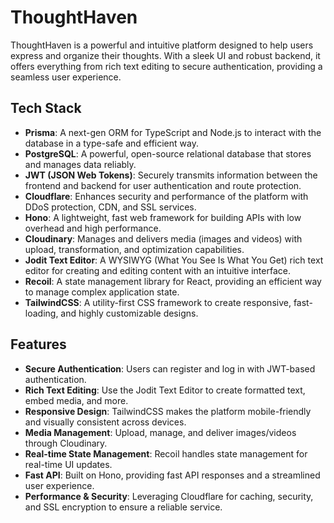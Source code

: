 # ThoughtHaven

ThoughtHaven is a powerful and intuitive platform designed to help users express and organize their thoughts. With a sleek UI and robust backend, it offers everything from rich text editing to secure authentication, providing a seamless user experience.

## Tech Stack

- **Prisma**: A next-gen ORM for TypeScript and Node.js to interact with the database in a type-safe and efficient way.
- **PostgreSQL**: A powerful, open-source relational database that stores and manages data reliably.
- **JWT (JSON Web Tokens)**: Securely transmits information between the frontend and backend for user authentication and route protection.
- **Cloudflare**: Enhances security and performance of the platform with DDoS protection, CDN, and SSL services.
- **Hono**: A lightweight, fast web framework for building APIs with low overhead and high performance.
- **Cloudinary**: Manages and delivers media (images and videos) with upload, transformation, and optimization capabilities.
- **Jodit Text Editor**: A WYSIWYG (What You See Is What You Get) rich text editor for creating and editing content with an intuitive interface.
- **Recoil**: A state management library for React, providing an efficient way to manage complex application state.
- **TailwindCSS**: A utility-first CSS framework to create responsive, fast-loading, and highly customizable designs.

## Features

- **Secure Authentication**: Users can register and log in with JWT-based authentication.
- **Rich Text Editing**: Use the Jodit Text Editor to create formatted text, embed media, and more.
- **Responsive Design**: TailwindCSS makes the platform mobile-friendly and visually consistent across devices.
- **Media Management**: Upload, manage, and deliver images/videos through Cloudinary.
- **Real-time State Management**: Recoil handles state management for real-time UI updates.
- **Fast API**: Built on Hono, providing fast API responses and a streamlined user experience.
- **Performance & Security**: Leveraging Cloudflare for caching, security, and SSL encryption to ensure a reliable service.

